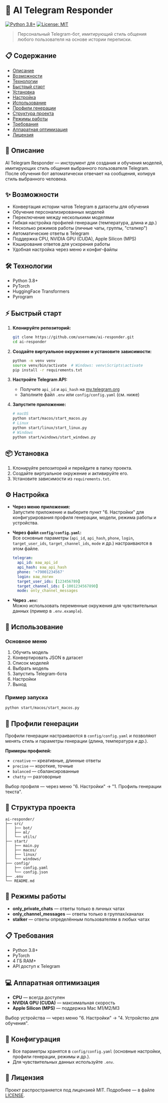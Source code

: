 # 🤖 AI Telegram Responder

[![Python 3.8+](https://img.shields.io/badge/python-3.8+-blue.svg)](https://www.python.org/downloads/)
[![License: MIT](https://img.shields.io/badge/License-MIT-yellow.svg)](https://opensource.org/licenses/MIT)

> Персональный Telegram-бот, имитирующий стиль общения любого пользователя на основе истории переписки.

## 📋 Содержание

- [Описание](#-описание)
- [Возможности](#-возможности)
- [Технологии](#-технологии)
- [Быстрый старт](#-быстрый-старт)
- [Установка](#-установка)
- [Настройка](#-настройка)
- [Использование](#-использование)
- [Профили генерации](#-профили-генерации)
- [Структура проекта](#-структура-проекта)
- [Режимы работы](#-режимы-работы)
- [Требования](#-требования)
- [Аппаратная оптимизация](#-аппаратная-оптимизация)
- [Лицензия](#-лицензия)

## 📖 Описание

AI Telegram Responder — инструмент для создания и обучения моделей, имитирующих стиль общения выбранного пользователя Telegram. После обучения бот автоматически отвечает на сообщения, копируя стиль выбранного человека.

## ✨ Возможности

- Конвертация истории чатов Telegram в датасеты для обучения
- Обучение персонализированных моделей
- Переключение между несколькими моделями
- Гибкая настройка профилей генерации (температура, длина и др.)
- Несколько режимов работы (личные чаты, группы, "сталкер")
- Автоматические ответы в Telegram
- Поддержка CPU, NVIDIA GPU (CUDA), Apple Silicon (MPS)
- Кэширование ответов для ускорения работы
- Удобная настройка через меню и конфиг-файлы

## 🛠️ Технологии

- Python 3.8+
- PyTorch
- HuggingFace Transformers
- Pyrogram

## ⚡ Быстрый старт

1. **Клонируйте репозиторий:**
   ```bash
   git clone https://github.com/username/ai-responder.git
   cd ai-responder
   ```

2. **Создайте виртуальное окружение и установите зависимости:**
   ```bash
   python -m venv venv
   source venv/bin/activate  # Windows: venv\Scripts\activate
   pip install -r requirements.txt
   ```

3. **Настройте Telegram API:**
   - Получите `api_id` и `api_hash` на [my.telegram.org](https://my.telegram.org/apps)
   - Заполните файл `.env` или `config/config.yaml` (см. ниже)

4. **Запустите приложение:**
   ```bash
   # macOS
   python start/macos/start_macos.py
   # Linux
   python start/linux/start_linux.py
   # Windows
   python start/windows/start_windows.py
   ```

## 📦 Установка

1. Клонируйте репозиторий и перейдите в папку проекта.
2. Создайте виртуальное окружение и активируйте его.
3. Установите зависимости из `requirements.txt`.

## ⚙️ Настройка

- **Через меню приложения:**  
  Запустите приложение и выберите пункт "6. Настройки" для конфигурирования профиля генерации, модели, режима работы и устройства.

- **Через файл `config/config.yaml`:**  
  Все основные параметры (`api_id`, `api_hash`, `phone`, `login`, `target_user_ids`, `target_channel_ids`, `mode` и др.) настраиваются в этом файле.
  ```yaml
  telegram:
    api_id: ваш_api_id
    api_hash: ваш_api_hash
    phone: '+79001234567'
    login: ваш_логин
    target_user_ids: [123456789]
    target_channel_ids: [-1001234567890]
    mode: only_channel_messages
  ```
- **Через `.env`:**  
  Можно использовать переменные окружения для чувствительных данных (пример в `.env.example`).

## 🚀 Использование

### Основное меню

1. Обучить модель
2. Конвертировать JSON в датасет
3. Список моделей
4. Выбрать модель
5. Запустить Telegram-бота
6. Настройки
7. Выход

### Пример запуска

```bash
python start/macos/start_macos.py
```

## 🧩 Профили генерации

Профили генерации настраиваются в `config/config.yaml` и позволяют менять стиль и параметры генерации (длина, температура и др.).

**Примеры профилей:**
- `creative` — креативные, длинные ответы
- `precise` — короткие, точные
- `balanced` — сбалансированные
- `chatty` — разговорные

Выбор профиля — через меню "6. Настройки" → "1. Профиль генерации текста".

## 📁 Структура проекта

```
ai-responder/
├── src/
│   ├── bot/
│   ├── ml/
│   └── utils/
├── start/
│   ├── main.py
│   ├── macos/
│   ├── linux/
│   └── windows/
├── config/
│   ├── config.yaml
│   └── config.json
├── .env
└── README.md
```

## 🔄 Режимы работы

- **only_private_chats** — ответы только в личных чатах
- **only_channel_messages** — ответы только в группах/каналах
- **stalker** — ответы определённым пользователям в любых чатах

## 📋 Требования

- Python 3.8+
- PyTorch
- 4 ГБ RAM+
- API доступ к Telegram

## 💻 Аппаратная оптимизация

- **CPU** — всегда доступен
- **NVIDIA GPU (CUDA)** — максимальная скорость
- **Apple Silicon (MPS)** — поддержка Mac M1/M2/M3

Выбор устройства — через меню "6. Настройки" → "4. Устройство для обучения".

## 📝 Конфигурация

- Все параметры хранятся в `config/config.yaml` (основные настройки, профили генерации, режимы и др.).
- Для чувствительных данных используйте `.env`.

## 📄 Лицензия

Проект распространяется под лицензией MIT. Подробнее — в файле [LICENSE](LICENSE).

